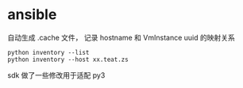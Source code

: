 # ansible
自动生成 .cache 文件， 记录 hostname 和 VmInstance uuid 的映射关系
```
python inventory --list
python inventory --host xx.teat.zs 
```
sdk 做了一些修改用于适配 py3